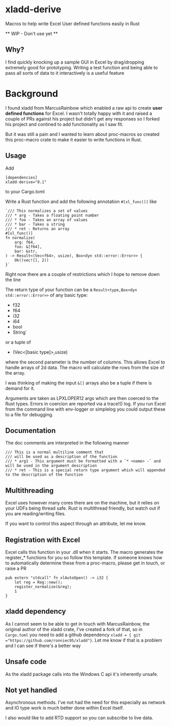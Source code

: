 # xladd-derive
Macros to help write Excel User defined functions easily in Rust

** WIP - Don't use yet **

## Why?

I find quickly knocking up a sample GUI in Excel by drag/dropping extremely good for prototyping. Writing a test function and being able to pass all sorts of data to it interactively is a useful feature

# Background
I found xladd from MarcusRainbow which enabled a raw api to create **user defined functions** for Excel. I wasn't totally happy with it and raised a couple of PRs against his project but didn't get any responses so I forked his project and contined to add functionality as I saw fit.

But it was still a pain and I wanted to learn about proc-macros so created this proc-macro crate to make it easier to write functions in Rust.

## Usage

Add

    [dependencies]
    xladd-derive="0.1"

to your Cargo.toml

Write a Rust function and add the following annotation `#[xl_func()]` like

    `/// This normalizes a set of values
    /// * arg - Takes a floating point number
    /// * foo - Takes an array of values
    /// * bar - Takes a string
    /// * ret - Returns an array
    #[xl_func()]
    fn normalize(
        arg: f64,
        foo: &[f64],
        bar: &str,
    ) -> Result<(Vec<f64>, usize), Box<dyn std::error::Error>> {
        Ok((vec![], 2))
    }`

Right now there are a couple of restrictions which I hope to remove down the line

The return type of your function can be a `Result<type,Box<dyn std::error::Error>>` of any basic type:
 
- f32
- f64
- i32
- i64
- bool
- String`

or a tuple of 

- (Vec<[basic type]>,usize)

where the second parameter is the number of columns. This allows Excel to handle arrays of 2d data. The macro will calculate the rows from the size of the array.

I was thinking of making the input `&[]` arrays also be a tuple if there is demand for it.

Arguments are taken as LPXLOPER12 args which are then coerced to the Rust types. Errors in coercion are reported via a trace!() log. If you run Excel from the command line with env-logger or simplelog you could output these to a file for debugging.

## Documentation

The doc comments are interpreted in the following manner

    /// This is a normal multiline comment that 
    /// will be used as a description of the function
    /// * arg1 - This argument must be formatted with a `* <name> -` and will be used in the argument description
    /// * ret - This is a special return type argument which will appended to the description of the function

## Multithreading

Excel uses however many cores there are on the machine, but it relies on your UDFs being thread safe. Rust is multithread friendly, but watch out if you are reading/writing files.

If you want to control this aspect through an attribute, let me know.

## Registration with Excel

Excel calls this function in your .dll when it starts. The macro generates the register_* functions for you so follow this template. If someone knows how to automatically determine these from a proc-macro, please get in touch, or raise a PR

    pub extern "stdcall" fn xlAutoOpen() -> i32 {
        let reg = Reg::new();
        register_normalize(&reg);
        1
    }

## xladd dependency

As I cannot seem to be able to get in touch with MarcusRainbow, the original author of the xladd crate, I've created a fork of that, so in `Cargo.toml` you need to add a github dependency `xladd = { git ="https://github.com/ronniec95/xladd"}`. Let me know if that is a problem and I can see if there's a better way

## Unsafe code

As the xladd package calls into the Windows C api it's inherently unsafe.

## Not yet handled

Asynchronous methods. I've not had the need for this especially as network and IO type work is much better done within Excel itself.

I also would like to add RTD support so you can subscribe to live data.
